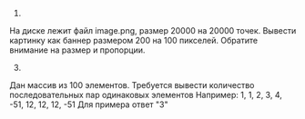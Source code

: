 
1.
На диске лежит файл image.png, размер 20000 на 20000 точек. Вывести картинку как баннер размером 200 на 100 пикселей.
﻿Обратите внимание на размер и пропорции.

3.
Дан массив из 100 элементов. Требуется вывести количество последовательных пар одинаковых элементов
Например:
1, 1, 2, 3, 4, -51, 12, 12, 12, -51
Для примера ответ "3"
